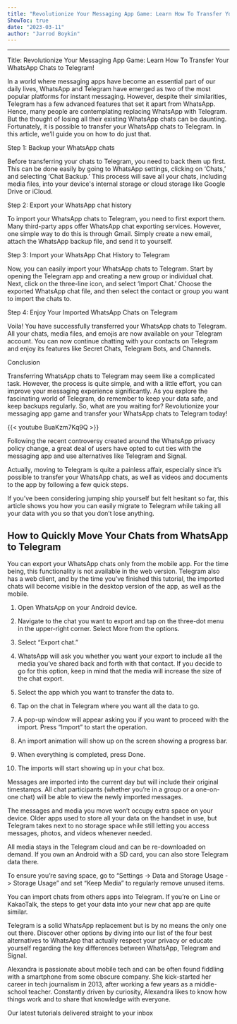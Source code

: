 ```yaml
---
title: "Revolutionize Your Messaging App Game: Learn How To Transfer Your WhatsApp Chats to Telegram!"
ShowToc: true 
date: "2023-03-11"
author: "Jarrod Boykin"
---
```

*****
Title: Revolutionize Your Messaging App Game: Learn How To Transfer Your WhatsApp Chats to Telegram!

In a world where messaging apps have become an essential part of our daily lives, WhatsApp and Telegram have emerged as two of the most popular platforms for instant messaging. However, despite their similarities, Telegram has a few advanced features that set it apart from WhatsApp. Hence, many people are contemplating replacing WhatsApp with Telegram. But the thought of losing all their existing WhatsApp chats can be daunting. Fortunately, it is possible to transfer your WhatsApp chats to Telegram. In this article, we’ll guide you on how to do just that.

Step 1: Backup your WhatsApp chats

Before transferring your chats to Telegram, you need to back them up first. This can be done easily by going to WhatsApp settings, clicking on ‘Chats,’ and selecting ‘Chat Backup.’ This process will save all your chats, including media files, into your device's internal storage or cloud storage like Google Drive or iCloud.

Step 2: Export your WhatsApp chat history

To import your WhatsApp chats to Telegram, you need to first export them. Many third-party apps offer WhatsApp chat exporting services. However, one simple way to do this is through Gmail. Simply create a new email, attach the WhatsApp backup file, and send it to yourself.

Step 3: Import your WhatsApp Chat History to Telegram

Now, you can easily import your WhatsApp chats to Telegram. Start by opening the Telegram app and creating a new group or individual chat. Next, click on the three-line icon, and select ‘Import Chat.’ Choose the exported WhatsApp chat file, and then select the contact or group you want to import the chats to.

Step 4: Enjoy Your Imported WhatsApp Chats on Telegram

Voila! You have successfully transferred your WhatsApp chats to Telegram. All your chats, media files, and emojis are now available on your Telegram account. You can now continue chatting with your contacts on Telegram and enjoy its features like Secret Chats, Telegram Bots, and Channels.

Conclusion

Transferring WhatsApp chats to Telegram may seem like a complicated task. However, the process is quite simple, and with a little effort, you can improve your messaging experience significantly. As you explore the fascinating world of Telegram, do remember to keep your data safe, and keep backups regularly. So, what are you waiting for? Revolutionize your messaging app game and transfer your WhatsApp chats to Telegram today!

{{< youtube BuaKzm7Kq9Q >}} 



Following the recent controversy created around the WhatsApp privacy policy change, a great deal of users have opted to cut ties with the messaging app and use alternatives like Telegram and Signal.
 
Actually, moving to Telegram is quite a painless affair, especially since it’s possible to transfer your WhatsApp chats, as well as videos and documents to the app by following a few quick steps.
 
If you’ve been considering jumping ship yourself but felt hesitant so far, this article shows you how you can easily migrate to Telegram while taking all your data with you so that you don’t lose anything.
 
## How to Quickly Move Your Chats from WhatsApp to Telegram
 
You can export your WhatsApp chats only from the mobile app. For the time being, this functionality is not available in the web version. Telegram also has a web client, and by the time you’ve finished this tutorial, the imported chats will become visible in the desktop version of the app, as well as the mobile.
 
1. Open WhatsApp on your Android device.
 
2. Navigate to the chat you want to export and tap on the three-dot menu in the upper-right corner. Select More from the options.
 
3. Select “Export chat.”
 
4. WhatsApp will ask you whether you want your export to include all the media you’ve shared back and forth with that contact. If you decide to go for this option, keep in mind that the media will increase the size of the chat export.
 
5. Select the app which you want to transfer the data to.
 
6. Tap on the chat in Telegram where you want all the data to go.
 
7. A pop-up window will appear asking you if you want to proceed with the import. Press “Import” to start the operation.
 
8. An import animation will show up on the screen showing a progress bar.
 
9. When everything is completed, press Done.
 
10. The imports will start showing up in your chat box.
 
Messages are imported into the current day but will include their original timestamps. All chat participants (whether you’re in a group or a one-on-one chat) will be able to view the newly imported messages.
 
The messages and media you move won’t occupy extra space on your device. Older apps used to store all your data on the handset in use, but Telegram takes next to no storage space while still letting you access messages, photos, and videos whenever needed.
 
All media stays in the Telegram cloud and can be re-downloaded on demand. If you own an Android with a SD card, you can also store Telegram data there.
 
To ensure you’re saving space, go to “Settings -> Data and Storage Usage -> Storage Usage” and set “Keep Media” to regularly remove unused items. 
 
You can import chats from others apps into Telegram. If you’re on Line or KakaoTalk, the steps to get your data into your new chat app are quite similar.
 
Telegram is a solid WhatsApp replacement but is by no means the only one out there. Discover other options by diving into our list of the four best alternatives to WhatsApp that actually respect your privacy or educate yourself regarding the key differences between WhatsApp, Telegram and Signal.
 
Alexandra is passionate about mobile tech and can be often found fiddling with a smartphone from some obscure company. She kick-started her career in tech journalism in 2013, after working a few years as a middle-school teacher. Constantly driven by curiosity, Alexandra likes to know how things work and to share that knowledge with everyone.
 
Our latest tutorials delivered straight to your inbox




